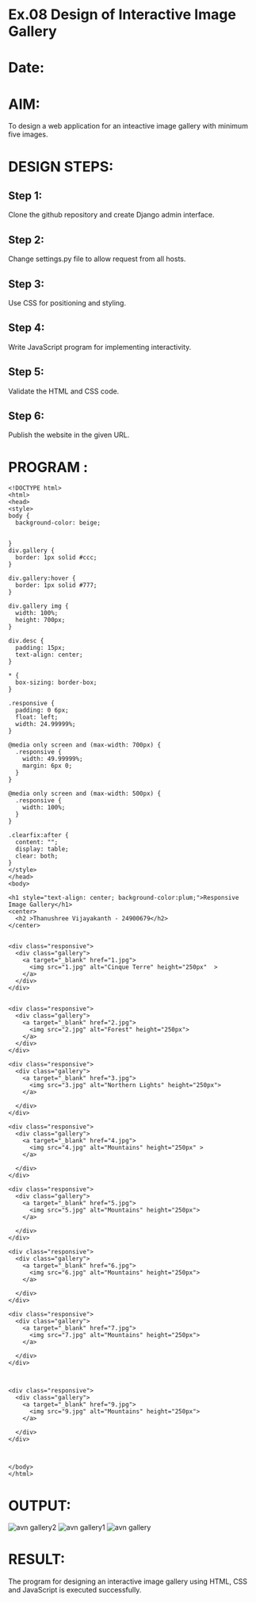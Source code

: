 # Ex.08 Design of Interactive Image Gallery
# Date:
# AIM:
To design a web application for an inteactive image gallery with minimum five images.

# DESIGN STEPS:
## Step 1:
Clone the github repository and create Django admin interface.

## Step 2:
Change settings.py file to allow request from all hosts.

## Step 3:
Use CSS for positioning and styling.

## Step 4:
Write JavaScript program for implementing interactivity.

## Step 5:
Validate the HTML and CSS code.

## Step 6:
Publish the website in the given URL.

# PROGRAM :
```
<!DOCTYPE html>
<html>
<head>
<style>
body {
  background-color: beige;


}
div.gallery {
  border: 1px solid #ccc;
}

div.gallery:hover {
  border: 1px solid #777;
}

div.gallery img {
  width: 100%;
  height: 700px;
}

div.desc {
  padding: 15px;
  text-align: center;
}

* {
  box-sizing: border-box;
}

.responsive {
  padding: 0 6px;
  float: left;
  width: 24.99999%;
}

@media only screen and (max-width: 700px) {
  .responsive {
    width: 49.99999%;
    margin: 6px 0;
  }
}

@media only screen and (max-width: 500px) {
  .responsive {
    width: 100%;
  }
}

.clearfix:after {
  content: "";
  display: table;
  clear: both;
}
</style>
</head>
<body>

<h1 style="text-align: center; background-color:plum;">Responsive Image Gallery</h1>
<center>
  <h2 >Thanushree Vijayakanth - 24900679</h2>
</center>


<div class="responsive">
  <div class="gallery">
    <a target="_blank" href="1.jpg">
      <img src="1.jpg" alt="Cinque Terre" height="250px"  >
    </a>
  </div>
</div>


<div class="responsive">
  <div class="gallery">
    <a target="_blank" href="2.jpg">
      <img src="2.jpg" alt="Forest" height="250px">
    </a>
  </div>
</div>

<div class="responsive">
  <div class="gallery">
    <a target="_blank" href="3.jpg">
      <img src="3.jpg" alt="Northern Lights" height="250px">
    </a>

  </div>
</div>

<div class="responsive">
  <div class="gallery">
    <a target="_blank" href="4.jpg">
      <img src="4.jpg" alt="Mountains" height="250px" >
    </a>

  </div>
</div>

<div class="responsive">
  <div class="gallery">
    <a target="_blank" href="5.jpg">
      <img src="5.jpg" alt="Mountains" height="250px">
    </a>

  </div>
</div>

<div class="responsive">
  <div class="gallery">
    <a target="_blank" href="6.jpg">
      <img src="6.jpg" alt="Mountains" height="250px">
    </a>

  </div>
</div>

<div class="responsive">
  <div class="gallery">
    <a target="_blank" href="7.jpg">
      <img src="7.jpg" alt="Mountains" height="250px">
    </a>

  </div>
</div>



<div class="responsive">
  <div class="gallery">
    <a target="_blank" href="9.jpg">
      <img src="9.jpg" alt="Mountains" height="250px">
    </a>

  </div>
</div>



</body>
</html>
```
# OUTPUT:
![avn gallery2](https://github.com/user-attachments/assets/37a11b4a-1ac6-4c34-b569-93afacb82060)
![avn gallery1](https://github.com/user-attachments/assets/4e459c6d-88d9-4444-89ae-4e39b71276a9)
![avn gallery](https://github.com/user-attachments/assets/957ff9f5-c3bd-4b77-9a47-8cb7b13f26ef)

# RESULT:
The program for designing an interactive image gallery using HTML, CSS and JavaScript is executed successfully.
